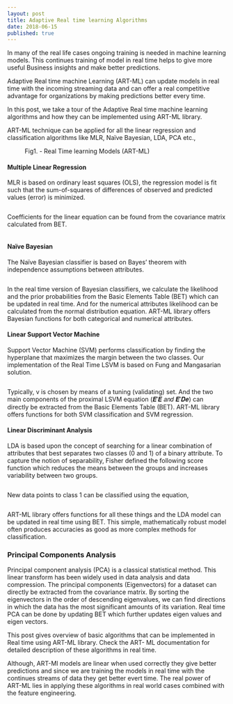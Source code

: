 ```yaml
---
layout: post
title: Adaptive Real time learning Algorithms
date: 2018-06-15
published: true
---
```


In many of the real life cases ongoing training is needed in machine learning models. This continues training of model in real time helps to give more useful Business insights and make better predictions. 

Adaptive Real time machine Learning (ART-ML) can update models in real time with the incoming streaming data and can offer a real competitive advantage for organizations by making predictions better every time.

In this post, we take a tour of the Adaptive Real time machine learning algorithms and how they can be implemented using ART-ML library.

ART-ML technique can be applied for all the linear regression and classification algorithms like MLR, Naïve Bayesian, LDA, PCA etc.,

<figure>
	<img src="{{ '/assets/img/artml_algorithms.PNG' | prepend: site.baseurl }}" alt=""> 
	<figcaption>Fig1. - Real Time learning Models (ART-ML) </figcaption>
</figure>


#### Multiple Linear Regression
MLR is based on ordinary least squares (OLS), the regression model is fit such that the sum-of-squares of differences of observed and predicted values (error) is minimized. 
<figure>
	<img src="{{ '/assets/img/MLR1.png' | prepend: site.baseurl }}" alt=""> 
</figure>
Coefficients for the linear equation can be found from the covariance matrix calculated from BET.
<figure>
	<img src="{{ '/assets/img/MLR2.png' | prepend: site.baseurl }}" alt=""> 
</figure>

#### Naïve Bayesian

The Naïve Bayesian classifier is based on Bayes’ theorem with independence assumptions between attributes. 
<figure>
	<img src="{{ '/assets/img/NB1.png' | prepend: site.baseurl }}" alt=""> 
</figure>
In the real time version of Bayesian classifiers, we calculate the likelihood and the prior probabilities from the Basic Elements Table (BET) which can be updated in real time. And for the numerical attributes likelihood can be calculated from the normal distribution equation. ART-ML library offers Bayesian functions for both categorical and numerical attributes.

#### Linear Support Vector Machine

Support Vector Machine (SVM) performs classification by finding the hyperplane that maximizes the margin between the two classes. Our implementation of the Real Time LSVM is based on Fung and Mangasarian solution.
<figure>
	<img src="{{ '/assets/img/LSVM1.png' | prepend: site.baseurl }}" alt=""> 
</figure>
Typically, v is chosen by means of a tuning (validating) set. And the two main components of the proximal LSVM equation (𝑬′𝑬 𝑎𝑛𝑑 𝑬′𝑫𝒆) can directly be extracted from the Basic Elements Table (BET). ART-ML library offers functions for both SVM classification and SVM regression.

#### Linear Discriminant Analysis
LDA is based upon the concept of searching for a linear combination of attributes that best separates two classes (0 and 1) of a binary attribute. To capture the notion of separability, Fisher defined the following score function which reduces the means between the groups and increases variability between two groups.
<figure>
	<img src="{{ '/assets/img/LDA1.png' | prepend: site.baseurl }}" alt=""> 
</figure>
New data points to class 1 can be classified using the equation,
<figure>
	<img src="{{ '/assets/img/LDA2.png' | prepend: site.baseurl }}" alt=""> 
</figure>
ART-ML library offers functions for all these things and the LDA model can be updated in real time using BET. This simple, mathematically robust model often produces accuracies as good as more complex methods for classification.

### Principal Components Analysis
Principal component analysis (PCA) is a classical statistical method. This linear transform has been widely used in data analysis and data compression. The principal components (Eigenvectors) for a dataset can directly be extracted from the covariance matrix. By sorting the eigenvectors in the order of descending eigenvalues, we can find directions in which the data has the most significant amounts of its variation. Real time PCA can be done by updating BET which further updates eigen values and eigen vectors.

This post gives overview of basic algorithms that can be implemented in Real time using ART-ML library. Check the ART-  ML documentation for detailed description of these algorithms in real time. 

Although, ART-Ml models are linear when used correctly they give better predictions and since we are training the models in real time with the continues streams of data they get better evert time. The real power of ART-ML lies in applying these algorithms in real world cases combined with the feature engineering.
